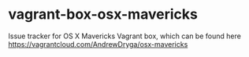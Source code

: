 vagrant-box-osx-mavericks
=========================

Issue tracker for OS X Mavericks Vagrant box, which can be found here https://vagrantcloud.com/AndrewDryga/osx-mavericks
